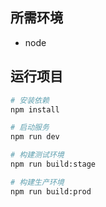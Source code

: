## 所需环境

- node

## 运行项目

``` bash
# 安装依赖
npm install

# 启动服务
npm run dev

# 构建测试环境
npm run build:stage

# 构建生产环境
npm run build:prod
```


